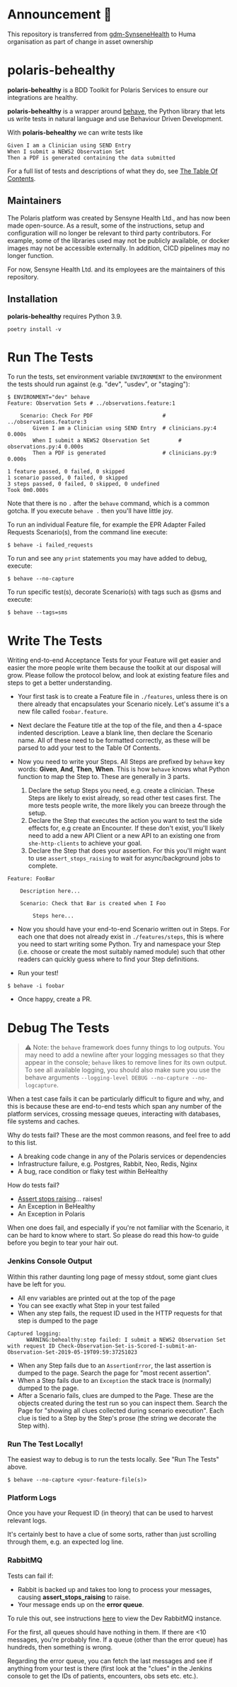 # Announcement :loudspeaker: 

This repository is transferred from [gdm-SynseneHealth](https://github.com/sensynehealth/polaris-behealthy) to Huma organisation as part of change in asset ownership 
# polaris-behealthy

**polaris-behealthy** is a BDD Toolkit for Polaris Services to ensure our integrations are healthy.

**polaris-behealthy** is a wrapper around [behave](https://behave.readthedocs.io/en/latest/), the Python library that lets us write tests in natural language and use Behaviour Driven Development.

With **polaris-behealthy** we can write tests like

```
Given I am a Clinician using SEND Entry
When I submit a NEWS2 Observation Set
Then a PDF is generated containing the data submitted
```

For a full list of tests and descriptions of what they do, see [The Table Of Contents](./docs/toc.md).

## Maintainers
The Polaris platform was created by Sensyne Health Ltd., and has now been made open-source. As a result, some of the
instructions, setup and configuration will no longer be relevant to third party contributors. For example, some of
the libraries used may not be publicly available, or docker images may not be accessible externally. In addition, 
CICD pipelines may no longer function.

For now, Sensyne Health Ltd. and its employees are the maintainers of this repository.


## Installation

**polaris-behealthy** requires Python 3.9.

```
poetry install -v
```

# Run The Tests

To run the tests, set environment variable `ENVIRONMENT` to the environment the tests should run against 
(e.g. "dev", "usdev", or "staging"):

```
$ ENVIRONMENT="dev" behave
Feature: Observation Sets # ../observations.feature:1

    Scenario: Check For PDF                      # ../observations.feature:3
        Given I am a Clinician using SEND Entry  # clinicians.py:4 0.000s
        When I submit a NEWS2 Observation Set         # observations.py:4 0.000s
        Then a PDF is generated                  # clinicians.py:9 0.000s

1 feature passed, 0 failed, 0 skipped
1 scenario passed, 0 failed, 0 skipped
3 steps passed, 0 failed, 0 skipped, 0 undefined
Took 0m0.000s
```

Note that there is no `.` after the `behave` command, which is a common gotcha. If you execute `behave .` then you'll have little joy.

To run an individual Feature file, for example the EPR Adapter Failed Requests Scenario(s), from the command line execute:

```
$ behave -i failed_requests

```

To run and see any `print` statements you may have added to debug, execute:

```
$ behave --no-capture
```

To run specific test(s), decorate Scenario(s) with tags such as @sms and execute:

```
$ behave --tags=sms
```

# Write The Tests

Writing end-to-end Acceptance Tests for your Feature will get easier and easier the more people write them because the toolkit at our disposal will grow. Please follow the protocol below, and look at existing feature files and steps to get a better understanding.

- Your first task is to create a Feature file in `./features`, unless there is on there already that encapsulates your Scenario nicely. Let's assume it's a new file called `foobar.feature`.

- Next declare the Feature title at the top of the file, and then a 4-space indented description. Leave a blank line, then declare the Scenario name. All of these need to be formatted correctly, as these will be parsed to add your test to the Table Of Contents.

- Now you need to write your Steps. All Steps are prefixed by `behave` key words: **Given**, **And**, **Then**, **When**. This is how `behave` knows what Python function to map the Step to. These are generally in 3 parts.

  1. Declare the setup Steps you need, e.g. create a clinician. These Steps are likely to exist already, so read other test cases first. The more tests people write, the more likely you can breeze through the setup.
  2. Declare the Step that executes the action you want to test the side effects for, e.g create an Encounter. If these don't exist, you'll likely need to add a new API Client or a new API to an existing one from `she-http-clients` to achieve your goal.
  3. Declare the Step that does your assertion. For this you'll might want to use `assert_stops_raising` to wait for async/background jobs to complete.

```
Feature: FooBar

    Description here...

    Scenario: Check that Bar is created when I Foo

        Steps here...
```

- Now you should have your end-to-end Scenario written out in Steps. For each one that does not already exist in `./features/steps`, this is where you need to start writing some Python. Try and namespace your Step (i.e. choose or create the most suitably named module) such that other readers can quickly guess where to find your Step definitions.

- Run your test!

```
$ behave -i foobar
```

- Once happy, create a PR.

# Debug The Tests

> :warning: Note: the `behave` framework does funny things to log outputs. You may need to add a newline after your logging messages so that they appear in the console; `behave` likes to remove lines for its own output. To see all available logging, you should also make sure you use the behave arguments `--logging-level DEBUG --no-capture --no-logcapture`.

When a test case fails it can be particularly difficult to figure and why, and this is because these are end-to-end tests which span any number of the platform services, crossing message queues, interacting with databases, file systems and caches.

Why do tests fail? These are the most common reasons, and feel free to add to this list.

- A breaking code change in any of the Polaris services or dependencies
- Infrastructure failure, e.g. Postgres, Rabbit, Neo, Redis, Nginx
- A bug, race condition or flaky test within BeHealthy

How do tests fail?

- [Assert stops raising](behealthy/utils/assertions.py#L4)... raises!
- An Exception in BeHealthy
- An Exception in Polaris

When one does fail, and especially if you're not familiar with the Scenario, it can be hard to know where to start. So please do read this how-to guide before you begin to tear your hair out.

### Jenkins Console Output

Within this rather daunting long page of messy stdout, some giant clues have be left for you.

- All env variables are printed out at the top of the page
- You can see exactly what Step in your test failed
- When any step fails, the request ID used in the HTTP requests for that step is dumped to the page

```
Captured logging:
      WARNING:behealthy:step failed: I submit a NEWS2 Observation Set with request ID Check-Observation-Set-is-Scored-I-submit-an-Observation-Set-2019-05-19T09:59:37251023
```

- When any Step fails due to an `AssertionError`, the last assertion is dumped to the page. Search the page for "most recent assertion".
- When a Step fails due to an `Exception` the stack trace is (normally) dumped to the page.
- After a Scenario fails, clues are dumped to the Page. These are the objects created during the test run so you can inspect them. Search the Page for "showing all clues collected during scenario execution". Each clue is tied to a Step by the Step's prose (the string we decorate the Step with).

### Run The Test Locally!

The easiest way to debug is to run the tests locally. See "Run The Tests" above.

```
$ behave --no-capture <your-feature-file(s)>
```

### Platform Logs

Once you have your Request ID (in theory) that can be used to harvest relevant logs.

It's certainly best to have a clue of some sorts, rather than just scrolling through them, e.g. an expected log line.

### RabbitMQ

Tests can fail if:

- Rabbit is backed up and takes too long to process your messages, causing **assert_stops_raising** to raise.
- Your message ends up on the **error queue**.

To rule this out, see instructions [here](https://sensynehealth.atlassian.net/wiki/spaces/SENS/pages/25985044/Infrastructure+Tooling) to view the Dev RabbitMQ instance.

For the first, all queues should have nothing in them. If there are <10 messages, you're probably fine. If a queue (other than the error queue) has hundreds, then something is wrong.

Regarding the error queue, you can fetch the last messages and see if anything from your test is there (first look at the "clues" in the Jenkins console to get the IDs of patients, encounters, obs sets etc. etc.).
